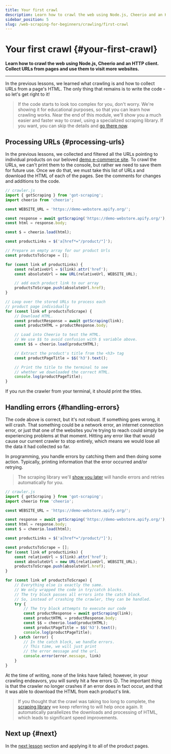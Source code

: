 ```yaml
---
title: Your first crawl
description: Learn how to crawl the web using Node.js, Cheerio and an HTTP client. Collect URLs from pages and use them to visit more websites.
sidebar_position: 5
slug: /web-scraping-for-beginners/crawling/first-crawl
---
```


# Your first crawl {#your-first-crawl}

**Learn how to crawl the web using Node.js, Cheerio and an HTTP client. Collect URLs from pages and use them to visit more websites.**

---

In the previous lessons, we learned what crawling is and how to collect URLs from a page's HTML. The only thing that remains is to write the code - so let's get right to it!

> If the code starts to look too complex for you, don't worry. We're showing it for educational purposes, so that you can learn how crawling works. Near the end of this module, we'll show you a much easier and faster way to crawl, using a specialized scraping library. If you want, you can skip the details and [go there now](./pro_scraping.md).

## Processing URLs {#processing-urls}

In the previous lessons, we collected and filtered all the URLs pointing to individual products on our beloved [demo e-commerce site](https://demo-webstore.apify.org/). To crawl the URLs, we can't print them to the console, but rather we need to save them for future use. Once we do that, we must take this list of URLs and download the HTML of each of the pages. See the comments for changes and additions to the code.

```js
// crawler.js
import { gotScraping } from 'got-scraping';
import cheerio from 'cheerio';

const WEBSITE_URL = 'https://demo-webstore.apify.org/';

const response = await gotScraping('https://demo-webstore.apify.org/');
const html = response.body;

const $ = cheerio.load(html);

const productLinks = $('a[href*="/product/"]');

// Prepare an empty array for our product Urls
const productsToScrape = [];

for (const link of productLinks) {
    const relativeUrl = $(link).attr('href');
    const absoluteUrl = new URL(relativeUrl, WEBSITE_URL);

    // add each product link to our array
    productsToScrape.push(absoluteUrl.href);
}

// Loop over the stored URLs to process each
// product page individually
for (const link of productsToScrape) {
    // Download HTML.
    const productResponse = await gotScraping(link);
    const productHTML = productResponse.body;

    // Load into Cheerio to test the HTML.
    // We use $$ to avoid confusion with $ variable above.
    const $$ = cheerio.load(productHTML);

    // Extract the product's title from the <h3> tag
    const productPageTitle = $$('h3').text();

    // Print the title to the terminal to see
    // whether we downloaded the correct HTML.
    console.log(productPageTitle);
}
```

If you run the crawler from your terminal, it should print the titles.

## Handling errors {#handling-errors}

The code above is correct, but it's not robust. If something goes wrong, it will crash. That something could be a network error, an internet connection error, or just that one of the websites you're trying to reach could simply be experiencing problems at that moment. Hitting any error like that would cause our current crawler to stop entirely, which means we would lose all the data it had collected so far.

In programming, you handle errors by catching them and then doing some action. Typically, printing information that the error occurred and/or retrying.

> The scraping library we'll [show you later](./pro_scraping.md) will handle errors and retries automatically for you.

```js
// crawler.js
import { gotScraping } from 'got-scraping';
import cheerio from 'cheerio';

const WEBSITE_URL = 'https://demo-webstore.apify.org/';

const response = await gotScraping('https://demo-webstore.apify.org/');
const html = response.body;
const $ = cheerio.load(html);

const productLinks = $('a[href*="/product/"]');

const productsToScrape = [];
for (const link of productLinks) {
    const relativeUrl = $(link).attr('href');
    const absoluteUrl = new URL(relativeUrl, WEBSITE_URL);
    productsToScrape.push(absoluteUrl.href);
}

for (const link of productsToScrape) {
    // Everything else is exactly the same.
    // We only wrapped the code in try/catch blocks.
    // The try block passes all errors into the catch block.
    // So, instead of crashing the crawler, they can be handled.
    try {
        // The try block attempts to execute our code
        const productResponse = await gotScraping(link);
        const productHTML = productResponse.body;
        const $$ = cheerio.load(productHTML);
        const productPageTitle = $$('h3').text();
        console.log(productPageTitle);
    } catch (error) {
        // In the catch block, we handle errors.
        // This time, we will just print
        // the error message and the url.
        console.error(error.message, link)
    }
}
```

At the time of writing, none of the links have failed; however, in your crawling endeavors, you will surely hit a few errors 😉. The important thing is that the crawler no longer crashes if an error does in fact occur, and that it was able to download the HTML from each product's link.

> If you thought that the crawl was taking too long to complete, the [scraping library](./pro_scraping.md) we keep referring to will help once again. It automatically parallelizes the downloads and processing of HTML, which leads to significant speed improvements.

## Next up {#next}

In the [next lesson](./scraping_the_data.md) section and applying it to all of the product pages.
